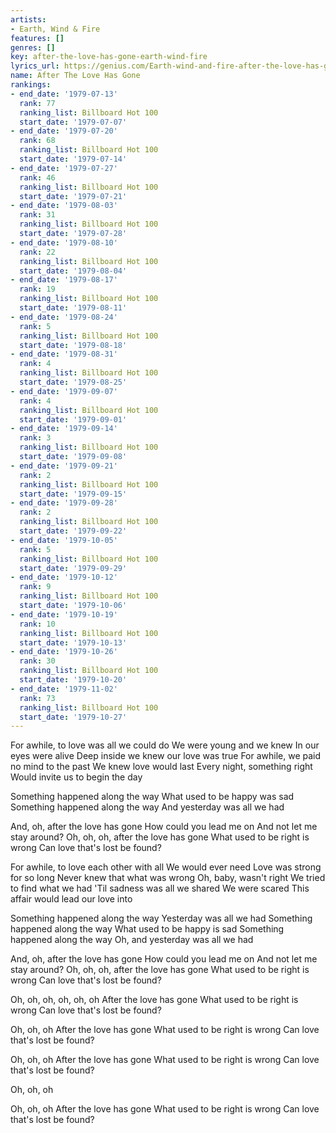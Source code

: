 ```yaml
---
artists:
- Earth, Wind & Fire
features: []
genres: []
key: after-the-love-has-gone-earth-wind-fire
lyrics_url: https://genius.com/Earth-wind-and-fire-after-the-love-has-gone-lyrics
name: After The Love Has Gone
rankings:
- end_date: '1979-07-13'
  rank: 77
  ranking_list: Billboard Hot 100
  start_date: '1979-07-07'
- end_date: '1979-07-20'
  rank: 68
  ranking_list: Billboard Hot 100
  start_date: '1979-07-14'
- end_date: '1979-07-27'
  rank: 46
  ranking_list: Billboard Hot 100
  start_date: '1979-07-21'
- end_date: '1979-08-03'
  rank: 31
  ranking_list: Billboard Hot 100
  start_date: '1979-07-28'
- end_date: '1979-08-10'
  rank: 22
  ranking_list: Billboard Hot 100
  start_date: '1979-08-04'
- end_date: '1979-08-17'
  rank: 19
  ranking_list: Billboard Hot 100
  start_date: '1979-08-11'
- end_date: '1979-08-24'
  rank: 5
  ranking_list: Billboard Hot 100
  start_date: '1979-08-18'
- end_date: '1979-08-31'
  rank: 4
  ranking_list: Billboard Hot 100
  start_date: '1979-08-25'
- end_date: '1979-09-07'
  rank: 4
  ranking_list: Billboard Hot 100
  start_date: '1979-09-01'
- end_date: '1979-09-14'
  rank: 3
  ranking_list: Billboard Hot 100
  start_date: '1979-09-08'
- end_date: '1979-09-21'
  rank: 2
  ranking_list: Billboard Hot 100
  start_date: '1979-09-15'
- end_date: '1979-09-28'
  rank: 2
  ranking_list: Billboard Hot 100
  start_date: '1979-09-22'
- end_date: '1979-10-05'
  rank: 5
  ranking_list: Billboard Hot 100
  start_date: '1979-09-29'
- end_date: '1979-10-12'
  rank: 9
  ranking_list: Billboard Hot 100
  start_date: '1979-10-06'
- end_date: '1979-10-19'
  rank: 10
  ranking_list: Billboard Hot 100
  start_date: '1979-10-13'
- end_date: '1979-10-26'
  rank: 30
  ranking_list: Billboard Hot 100
  start_date: '1979-10-20'
- end_date: '1979-11-02'
  rank: 73
  ranking_list: Billboard Hot 100
  start_date: '1979-10-27'
---
```

For awhile, to love was all we could do
We were young and we knew
In our eyes were alive
Deep inside we knew our love was true
For awhile, we paid no mind to the past
We knew love would last
Every night, something right
Would invite us to begin the day


Something happened along the way
What used to be happy was sad
Something happened along the way
And yesterday was all we had


And, oh, after the love has gone
How could you lead me on
And not let me stay around?
Oh, oh, oh, after the love has gone
What used to be right is wrong
Can love that's lost be found?


For awhile, to love each other with all
We would ever need
Love was strong for so long
Never knew that what was wrong
Oh, baby, wasn't right
We tried to find what we had
'Til sadness was all we shared
We were scared
This affair would lead our love into


Something happened along the way
Yesterday was all we had
Something happened along the way
What used to be happy is sad
Something happened along the way
Oh, and yesterday was all we had


And, oh, after the love has gone
How could you lead me on
And not let me stay around?
Oh, oh, oh, after the love has gone
What used to be right is wrong
Can love that's lost be found?

Oh, oh, oh, oh, oh, oh
After the love has gone
What used to be right is wrong
Can love that's lost be found?

Oh, oh, oh
After the love has gone
What used to be right is wrong
Can love that's lost be found?

Oh, oh, oh
After the love has gone
What used to be right is wrong
Can love that's lost be found?

Oh, oh, oh

Oh, oh, oh
After the love has gone
What used to be right is wrong
Can love that's lost be found?
